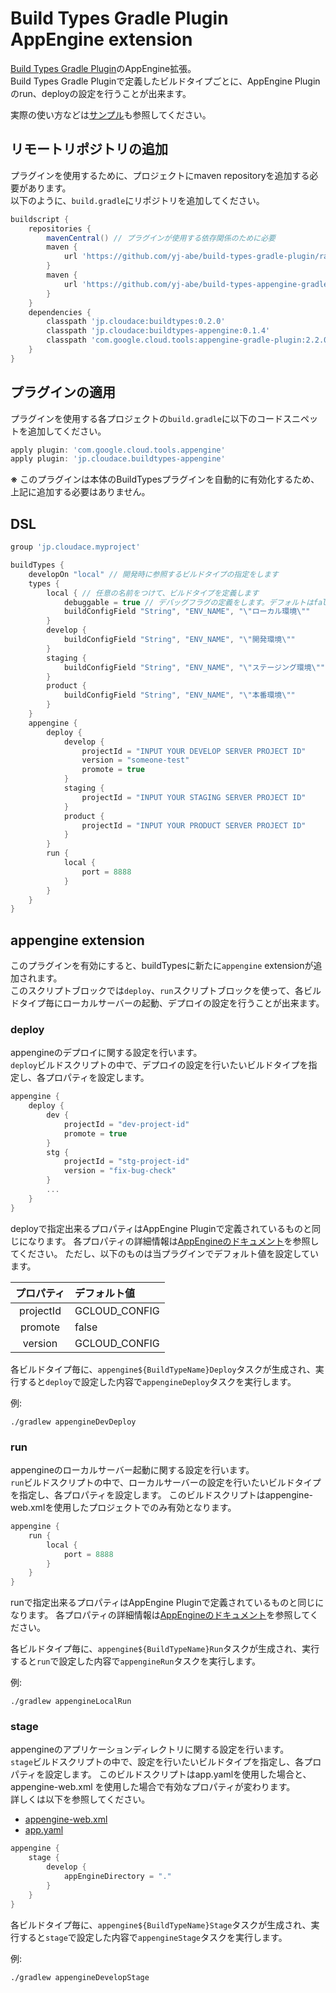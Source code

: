 # Build Types Gradle Plugin AppEngine extension

[Build Types Gradle Plugin](https://github.com/yj-abe/build-types-gradle-plugin)のAppEngine拡張。  
Build Types Gradle Pluginで定義したビルドタイプごとに、AppEngine Pluginのrun、deployの設定を行うことが出来ます。

実際の使い方などは[サンプル](https://github.com/yj-abe/build-types-sample/tree/master/gae)も参照してください。

## リモートリポジトリの追加

プラグインを使用するために、プロジェクトにmaven repositoryを追加する必要があります。  
以下のように、`build.gradle`にリポジトリを追加してください。

```groovy
buildscript {
    repositories {
        mavenCentral() // プラグインが使用する依存関係のために必要
        maven {
            url 'https://github.com/yj-abe/build-types-gradle-plugin/raw/gh-pages/repository'
        }
        maven {
            url 'https://github.com/yj-abe/build-types-appengine-gradle-plugin/raw/maven/repository'
        }
    }
    dependencies {
        classpath 'jp.cloudace:buildtypes:0.2.0'
        classpath 'jp.cloudace:buildtypes-appengine:0.1.4'
        classpath 'com.google.cloud.tools:appengine-gradle-plugin:2.2.0'
    }
}
```

## プラグインの適用

プラグインを使用する各プロジェクトの`build.gradle`に以下のコードスニペットを追加してください。

```groovy
apply plugin: 'com.google.cloud.tools.appengine'
apply plugin: 'jp.cloudace.buildtypes-appengine'
```

**※** このプラグインは本体のBuildTypesプラグインを自動的に有効化するため、上記に追加する必要はありません。

## DSL

```groovy
group 'jp.cloudace.myproject'

buildTypes {
    developOn "local" // 開発時に参照するビルドタイプの指定をします
    types {
        local { // 任意の名前をつけて、ビルドタイプを定義します
            debuggable = true // デバッグフラグの定義をします。デフォルトはfalseです。
            buildConfigField "String", "ENV_NAME", "\"ローカル環境\""
        }
        develop {
            buildConfigField "String", "ENV_NAME", "\"開発環境\""
        }
        staging {
            buildConfigField "String", "ENV_NAME", "\"ステージング環境\""
        }
        product {
            buildConfigField "String", "ENV_NAME", "\"本番環境\""
        }
    }
    appengine {
        deploy {
            develop {
                projectId = "INPUT YOUR DEVELOP SERVER PROJECT ID"
                version = "someone-test"
                promote = true
            }
            staging {
                projectId = "INPUT YOUR STAGING SERVER PROJECT ID"
            }
            product {
                projectId = "INPUT YOUR PRODUCT SERVER PROJECT ID"
            }
        }
        run {
            local {
                port = 8888
            }
        }
    }
}
```


## appengine extension

このプラグインを有効にすると、buildTypesに新たに`appengine` extensionが追加されます。  
このスクリプトブロックでは`deploy`、`run`スクリプトブロックを使って、各ビルドタイプ毎にローカルサーバーの起動、デプロイの設定を行うことが出来ます。

### deploy

appengineのデプロイに関する設定を行います。  
`deploy`ビルドスクリプトの中で、デプロイの設定を行いたいビルドタイプを指定し、各プロパティを設定します。

```groovy
appengine {
    deploy {
        dev {
            projectId = "dev-project-id"
            promote = true
        }
        stg {
            projectId = "stg-project-id"
            version = "fix-bug-check"
        }
        ...
    }
}
```


deployで指定出来るプロパティはAppEngine Pluginで定義されているものと同じになります。
各プロパティの詳細情報は[AppEngineのドキュメント](https://cloud.google.com/appengine/docs/standard/java/tools/gradle-reference#appenginedeploy)を参照してください。 
ただし、以下のものは当プラグインでデフォルト値を設定しています。

| プロパティ | デフォルト値 |
| :---: | :--- |
| projectId | GCLOUD_CONFIG |
| promote | false |
| version | GCLOUD_CONFIG |

各ビルドタイプ毎に、`appengine${BuildTypeName}Deploy`タスクが生成され、実行すると`deploy`で設定した内容で`appengineDeploy`タスクを実行します。

例:

```
./gradlew appengineDevDeploy
```

### run

appengineのローカルサーバー起動に関する設定を行います。  
`run`ビルドスクリプトの中で、ローカルサーバーの設定を行いたいビルドタイプを指定し、各プロパティを設定します。
このビルドスクリプトはappengine-web.xmlを使用したプロジェクトでのみ有効となります。

```groovy
appengine {
    run {
        local {
            port = 8888
        }
    }
}
```


runで指定出来るプロパティはAppEngine Pluginで定義されているものと同じになります。
各プロパティの詳細情報は[AppEngineのドキュメント](https://cloud.google.com/appengine/docs/standard/java/tools/gradle-reference#appenginerun)を参照してください。 

各ビルドタイプ毎に、`appengine${BuildTypeName}Run`タスクが生成され、実行すると`run`で設定した内容で`appengineRun`タスクを実行します。

例:

```
./gradlew appengineLocalRun
```

### stage

appengineのアプリケーションディレクトリに関する設定を行います。  
`stage`ビルドスクリプトの中で、設定を行いたいビルドタイプを指定し、各プロパティを設定します。
このビルドスクリプトはapp.yamlを使用した場合と、appengine-web.xml
を使用した場合で有効なプロパティが変わります。  
詳しくは以下を参照してください。
+ [appengine-web.xml](https://cloud.google.com/appengine/docs/standard/java/tools/gradle-reference?hl=ja#appenginestage)
+ [app.yaml](https://cloud.google.com/appengine/docs/standard/java11/gradle-reference?hl=ja#appenginestage)

```groovy
appengine {
    stage {
        develop {
            appEngineDirectory = "."
        }
    }
}
```

各ビルドタイプ毎に、`appengine${BuildTypeName}Stage`タスクが生成され、実行すると`stage`で設定した内容で`appengineStage`タスクを実行します。

例:

```
./gradlew appengineDevelopStage
```
